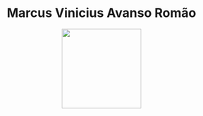 <div >
  <h1 align="center">Marcus Vinicius Avanso Romão</h1>

</div>
<div align="center"><a href="https://github.com/pedrodfato"><img height="180em" src="https://github-readme-stats.vercel.app/api/top-langs/?username=Marcusvn2006&layout=compact"/>
